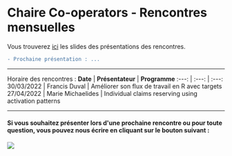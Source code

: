 # Chaire Co-operators - Rencontres mensuelles
Vous trouverez [ici](Slides/) les slides des présentations des rencontres.

```diff
- Prochaine présentation : ...
```

---
Horaire des rencontres :
**Date** | **Présentateur** | **Programme**
:---: | :---: | :---:
30/03/2022 | Francis Duval | Améliorer son flux de travail en R avec targets
27/04/2022 | Marie Michaelides | Individual claims reserving using activation patterns 

--- 

#### Si vous souhaitez présenter lors d'une prochaine rencontre ou pour toute question, vous pouvez nous écrire en cliquant sur le bouton suivant : 
<a href="mailto:michaelides.marie@courrier.uqam.ca,coulibaly.raissa@courrier.uqam.ca?
         cc=boucher.jean-philippe@uqam.ca
         &subject=Rencontres mensuelles de la Chaire.
         "><img src="https://img.shields.io/badge/gmail-%23DD0031.svg?&style=for-the-badge&logo=gmail&logoColor=white"/></a>
         
         
<!--- 1. <a href = "Marie_Michaelides:michaelides.marie@courrier.uqam.ca">Marie Michaelides</a>;
2. <a href = "Raissa_Coulibaly:coulibaly.raissa@courrier.uqam.ca">Raïssa Coulibaly</a>; --->

